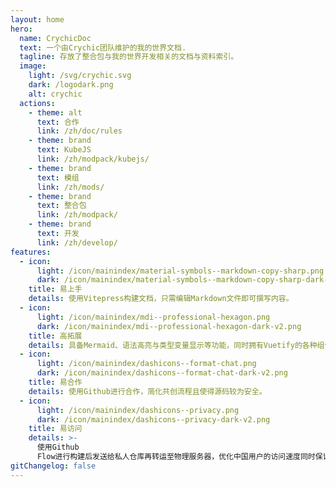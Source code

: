 ```yaml
---
layout: home
hero:
  name: CrychicDoc
  text: 一个由Crychic团队维护的我的世界文档.
  tagline: 存放了整合包与我的世界开发相关的文档与资料索引。
  image:
    light: /svg/crychic.svg
    dark: /logodark.png
    alt: crychic
  actions:
    - theme: alt
      text: 合作
      link: /zh/doc/rules
    - theme: brand
      text: KubeJS
      link: /zh/modpack/kubejs/
    - theme: brand
      text: 模组
      link: /zh/mods/
    - theme: brand
      text: 整合包
      link: /zh/modpack/
    - theme: brand
      text: 开发
      link: /zh/develop/
features:
  - icon:
      light: /icon/mainindex/material-symbols--markdown-copy-sharp.png
      dark: /icon/mainindex/material-symbols--markdown-copy-sharp-dark-v2.png
    title: 易上手
    details: 使用Vitepress构建文档，只需编辑Markdown文件即可撰写内容。
  - icon:
      light: /icon/mainindex/mdi--professional-hexagon.png
      dark: /icon/mainindex/mdi--professional-hexagon-dark-v2.png
    title: 高拓展
    details: 具备Mermaid、语法高亮与类型变量显示等功能，同时拥有Vuetify的各种组件，帮助丰富分享内容的可读性与专业性。
  - icon:
      light: /icon/mainindex/dashicons--format-chat.png
      dark: /icon/mainindex/dashicons--format-chat-dark-v2.png
    title: 易合作
    details: 使用Github进行合作，简化共创流程且使得源码较为安全。
  - icon:
      light: /icon/mainindex/dashicons--privacy.png
      dark: /icon/mainindex/dashicons--privacy-dark-v2.png
    title: 易访问
    details: >-
      使用Github
      Flow进行构建后发送给私人仓库再转运至物理服务器，优化中国用户的访问速度同时保证了网页的稳定性，而海外用户也有CloudFlare的CDN加速保障流畅使用。
gitChangelog: false
---
```


<commitsCounter
  username="CrychicTeam"
  repoName="CrychicDoc"
  :daysToFetch="60"
/>

